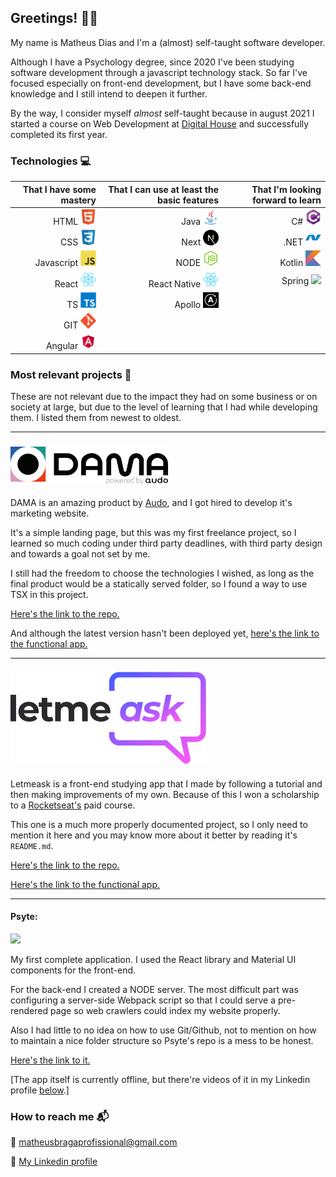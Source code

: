 ## Greetings! :wave::wave:

My name is Matheus Dias and I'm a (almost) self-taught software developer.

Although I have a Psychology degree, since 2020 I've been studying software development through a javascript technology stack. So far I've focused especially on front-end development, but I have some back-end knowledge and I still intend to deepen it further.

By the way, I consider myself _almost_ self-taught because in august 2021 I started a course on Web Development at <a href="https://www.digitalhouse.com/br/acoes/certified-tech-developer">Digital House</a> and successfully completed its first year.

### Technologies :computer:

|                                                     That I have some mastery |                                  That I can use at least the basic features |                                                                                        That I'm looking forward to learn |
| ---------------------------------------------------------------------------: | --------------------------------------------------------------------------: | -----------------------------------------------------------------------------------------------------------------------: |
|                 HTML <img src="./assets/html5.svg" alt="html5" height="25"/> |                  Java <img src="./assets/java.svg" alt="java" height="25"/> |                                                            C# <img src="./assets/csharp.svg" alt="drawing" height="25"/> |
|                    CSS <img src="./assets/css3.svg" alt="css3" height="25"/> |              Next <img src="./assets/nextjs.svg" alt="nextjs" height="25"/> |                                                          .NET <img src="./assets/dotnet.svg" alt="dot net" height="25"/> |
| Javascript <img src="./assets/javascript.svg" alt="javascript" height="25"/> |              NODE <img src="./assets/nodejs.svg" alt="nodejs" height="25"/> |                                                         Kotlin <img src="./assets/kotlin.svg" alt="kotlin" height="25"/> |
|              React <img src="./assets/react.svg" alt="reactjs" height="25"/> | React Native <img src="./assets/react.svg" alt="react native" height="25"/> | Spring <img src="https://devkico.itexto.com.br/wp-content/uploads/2014/08/spring-boot-project-logo.png" height="25px" /> |
|         TS <img src="./assets/typescript.svg" alt="typescript" height="25"/> | Apollo <img src="./assets/apollo.svg" alt="typescript" height="25"/> |                                                                                                                          |
|                      GIT <img src="./assets/git.svg" alt="git" height="25"/> |                                                                             |                                                                                                                          |
|               Angular <img src="./assets/angular.png" alt="git" height="25"> |                                                                             |                                                                                                                          |

### Most relevant projects :file_folder:

These are not relevant due to the impact they had on some business or on society at large, but due to the level of learning that I had while developing them. I listed them from newest to oldest.

---

### <img width="50%" src="./assets/logo-dark.svg" alt="Logo da DAMA">

DAMA is an amazing product by [Audo](https://www.audo.com.br/), and I got hired to develop it's marketing website.

It's a simple landing page, but this was my first freelance project, so I learned so much coding under third party deadlines, with third party design and towards a goal not set by me.

I still had the freedom to choose the technologies I wished, as long as the final product would be a statically served folder, so I found a way to use TSX in this project.

[Here's the link to the repo.](https://github.com/Matheus-Days/dama-website)

And although the latest version hasn't been deployed yet, [here's the link to the functional app.](http://damacad.com.br/)

---

#### <img src="./assets/letmeask.svg">

Letmeask is a front-end studying app that I made by following a tutorial and then making improvements of my own. Because of this I won a scholarship to a <a href="https://rocketseat.com.br/ignite">Rocketseat's</a> paid course.

This one is a much more properly documented project, so I only need to mention it here and you may know more about it better by reading it's `README.md`.

<a href="https://github.com/Matheus-Days/letmeask">Here's the link to the repo.</a>

<a href="https://letmeask-bc5d7.web.app/">Here's the link to the functional app.</a>

---

#### Psyte:

<img src="./assets/psyte_demo.gif">

My first complete application. I used the React library and Material UI components for the front-end.

For the back-end I created a NODE server. The most difficult part was configuring a server-side Webpack script so that I could serve a pre-rendered page so web crawlers could index my website properly.

Also I had little to no idea on how to use Git/Github, not to mention on how to maintain a nice folder structure so Psyte's repo is a mess to be honest.

<a href="https://github.com/Matheus-Days/psyte-app">Here's the link to it.</a>

[The app itself is currently offline, but there're videos of it in my Linkedin profile <a href="#how-to-reach-me-mailbox_with_mail">below</a>.]

### How to reach me :mailbox_with_mail:

:e-mail: <a href="mailto:matheusbragaprofissional@gmail.com">matheusbragaprofissional@gmail.com</a>

:briefcase: <a href="https://www.linkedin.com/in/matheus-braga-dias-6129a31b0/">My Linkedin profile</a>
